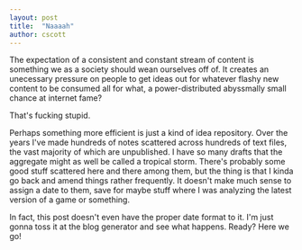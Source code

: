 ```yaml
---
layout: post
title:  "Naaaah"
author: cscott
---
```


The expectation of a consistent and constant stream of content is something we as a society should wean ourselves off of. It creates an unecessary pressure on people to get ideas out for whatever flashy new content to be consumed all for what, a power-distributed abyssmally small chance at internet fame?

That's fucking stupid.

Perhaps something more efficient is just a kind of idea repository. Over the years I've made hundreds of notes scattered across hundreds of text files, the vast majority of which are unpublished. I have so many drafts that the aggregate might as well be called a tropical storm. There's probably some good stuff scattered here and there among them, but the thing is that I kinda go back and amend things rather frequently. It doesn't make much sense to assign a date to them, save for maybe stuff where I was analyzing the latest version of a game or something.

In fact, this post doesn't even have the proper date format to it. I'm just gonna toss it at the blog generator and see what happens. Ready? Here we go!
